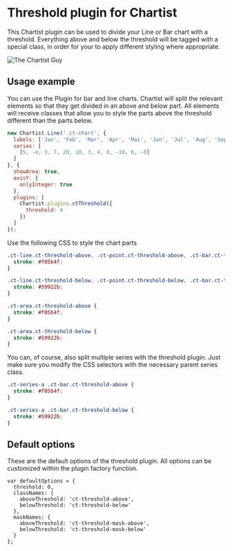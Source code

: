 # Threshold plugin for Chartist

This Chartist plugin can be used to divide your Line or Bar chart with a threshold. Everything above and below the 
threshold will be tagged with a special class, in order for your to apply different styling where appropriate.

![The Chartist Guy](https://raw.github.com/gionkunz/chartist-plugin-threshold/develop/ct-threshold-demo.gif "Threshold Example Screenshot")

## Usage example

You can use the Plugin for bar and line charts. Chartist will split the relevant elements so that they get divided in 
an above and below part. All elements will receive classes that allow you to style the parts above the threshold different
than the parts below.

```javascript
new Chartist.Line('.ct-chart', {
  labels: ['Jan', 'Feb', 'Mar', 'Apr', 'Mai', 'Jun', 'Jul', 'Aug', 'Sep', 'Oct', 'Nov', 'Dec'],
  series: [
    [5, -4, 3, 7, 20, 10, 3, 4, 8, -10, 6, -8]
  ]
}, {
  showArea: true,
  axisY: {
    onlyInteger: true
  },
  plugins: [
    Chartist.plugins.ctThreshold({
      threshold: 4
    })
  ]
});
```

Use the following CSS to style the chart parts

```css
.ct-line.ct-threshold-above, .ct-point.ct-threshold-above, .ct-bar.ct-threshold-above {
  stroke: #f05b4f;
}

.ct-line.ct-threshold-below, .ct-point.ct-threshold-below, .ct-bar.ct-threshold-below {
  stroke: #59922b;
}

.ct-area.ct-threshold-above {
  stroke: #f05b4f;
}

.ct-area.ct-threshold-below {
  stroke: #59922b;
}
```

You can, of course, also split multiple series with the threshold plugin. Just make sure you modify the CSS selectors 
with the necessary parent series class.

```css
.ct-series-a .ct-bar.ct-threshold-above {
  stroke: #f05b4f;
}

.ct-series-a .ct-bar.ct-threshold-below {
  stroke: #59922b;
}
```

## Default options

These are the default options of the threshold plugin. All options can be customized within the plugin factory function.

```
var defaultOptions = {
  threshold: 0,
  classNames: {
    aboveThreshold: 'ct-threshold-above',
    belowThreshold: 'ct-threshold-below'
  },
  maskNames: {
    aboveThreshold: 'ct-threshold-mask-above',
    belowThreshold: 'ct-threshold-mask-below'
  }
};
```
